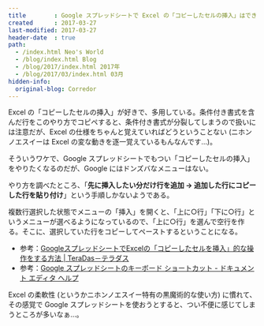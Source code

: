 ```yaml
---
title        : Google スプレッドシートで Excel の「コピーしたセルの挿入」はできないのか？
created      : 2017-03-27
last-modified: 2017-03-27
header-date  : true
path:
  - /index.html Neo's World
  - /blog/index.html Blog
  - /blog/2017/index.html 2017年
  - /blog/2017/03/index.html 03月
hidden-info:
  original-blog: Corredor
---
```


Excel の「コピーしたセルの挿入」が好きで、多用している。条件付き書式を含んだ行をこのやり方でコピペすると、条件付き書式が分裂してしまうので扱いには注意だが、Excel の仕様をちゃんと覚えていればどうということない (ニホンノエスイーは Excel の変な動きを逐一覚えているもんなんです…)。

そういうワケで、Google スプレッドシートでもつい「コピーしたセルの挿入」をやりたくなるのだが、Google にはドンズバなメニューはない。

やり方を調べたところ、「**先に挿入したい分だけ行を追加 → 追加した行にコピーした行を貼り付け**」という手順しかないようである。

複数行選択した状態でメニューの「挿入」を開くと、「上に○行」「下に○行」というメニューが選べるようになっているので、「上に○行」を選んで空行を作る。そこに、選択していた行をコピーしてペーストするということになる。

- 参考：[GoogleスプレッドシートでExcelの「コピーしたセルを挿入」的な操作をする方法 | TeraDas－テラダス](http://www.teradas.net/archives/15031/)
- 参考：[Google スプレッドシートのキーボード ショートカット - ドキュメント エディタ ヘルプ](https://support.google.com/docs/answer/181110?hl=ja)

Excel の柔軟性 (というかニホンノエスイー特有の黒魔術的な使い方) に慣れて、その感覚で Google スプレッドシートを使おうとすると、つい不便に感じてしまうところが多いなぁ…。
